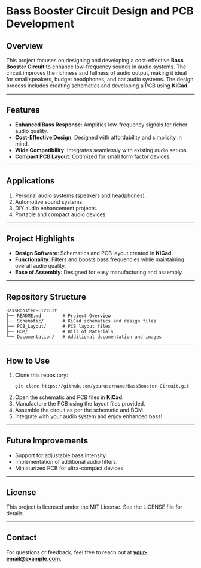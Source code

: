 # Bass Booster Circuit Design and PCB Development

## Overview
This project focuses on designing and developing a cost-effective **Bass Booster Circuit** to enhance low-frequency sounds in audio systems. The circuit improves the richness and fullness of audio output, making it ideal for small speakers, budget headphones, and car audio systems. The design process includes creating schematics and developing a PCB using **KiCad**.

---

## Features
- **Enhanced Bass Response**: Amplifies low-frequency signals for richer audio quality.
- **Cost-Effective Design**: Designed with affordability and simplicity in mind.
- **Wide Compatibility**: Integrates seamlessly with existing audio setups.
- **Compact PCB Layout**: Optimized for small form factor devices.

---

## Applications
1. Personal audio systems (speakers and headphones).
2. Automotive sound systems.
3. DIY audio enhancement projects.
4. Portable and compact audio devices.

---

## Project Highlights
- **Design Software**: Schematics and PCB layout created in **KiCad**.
- **Functionality**: Filters and boosts bass frequencies while maintaining overall audio quality.
- **Ease of Assembly**: Designed for easy manufacturing and assembly.

---

## Repository Structure
```
BassBooster-Circuit
├── README.md        # Project Overview
├── Schematic/       # KiCad schematics and design files
├── PCB_Layout/      # PCB layout files
├── BOM/             # Bill of Materials
└── Documentation/   # Additional documentation and images
```

---

## How to Use
1. Clone this repository:  
   ```
   git clone https://github.com/yourusername/BassBooster-Circuit.git
   ```
2. Open the schematic and PCB files in **KiCad**.
3. Manufacture the PCB using the layout files provided.
4. Assemble the circuit as per the schematic and BOM.
5. Integrate with your audio system and enjoy enhanced bass!

---

## Future Improvements
- Support for adjustable bass intensity.
- Implementation of additional audio filters.
- Miniaturized PCB for ultra-compact devices.

---

## License
This project is licensed under the MIT License. See the LICENSE file for details.

---

## Contact
For questions or feedback, feel free to reach out at **[your-email@example.com](mailto:your-email@example.com)**.
